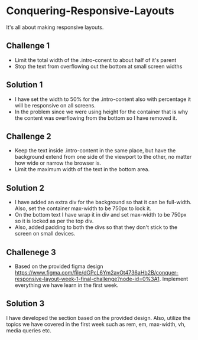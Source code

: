 # Conquering-Responsive-Layouts

It's all about making responsive layouts.

## Challenge 1

- Limit the total width of the .intro-conent to about half of it's parent
- Stop the text from overflowing out the bottom at small screen widths

## Solution 1

- I have set the width to 50% for the .intro-content also with percentage it will be responsive on all screens.
- In the problem since we were using height for the container that is why the content was overflowing from the bottom so I have removed it.

## Challenge 2

- Keep the text inside .intro-content in the same place, but have the background extend from one side of the viewport to the other, no matter how wide or narrow the browser is.
- Limit the maximum width of the text in the bottom area.

## Solution 2

- I have added an extra div for the background so that it can be full-width. Also, set the container max-width to be 750px to lock it.
- On the bottom text I have wrap it in div and set max-width to be 750px so it is locked as per the top div.
- Also, added padding to both the divs so that they don't stick to the screen on small devices.

## Challenege 3

- Based on the provided figma design https://www.figma.com/file/dGPcL6Ym2avOt4736aHb2B/conquer-responsive-layout-week-1-final-challenge?node-id=0%3A1. Implement everything we have learn in the first week.

## Solution 3

I have developed the section based on the provided design. Also, utilize the topics we have covered in the first week such as rem, em, max-width, vh, media queries etc.
